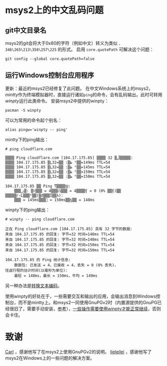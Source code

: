 # msys2上的中文乱码问题
## git中文目录名
msys2的git会将大于0x80的字符（例如中文）转义为类似 `、346\265\213\350\257\225` 的形式。
启用 `core.quotePath` 可解决这个问题：
```
git config --global core.quotePath=false
```
## 运行Windows控制台应用程序
更新：最近的msys2已经修复了此问题。
在中文Windows系统上的msys2，*mintty*作为终端模拟器时，直接运行诸如`ping`的命令，会有乱码输出。此时可转用*winpty*运行此类命令。
安装msys2中提供的winpty：
```
pacman -S winpty
```
可以为常用的命令起个别名：
```
alias pingw='winpty -- ping'
```
mintty下的ping输出：
```
# ping cloudflare.com

▒▒▒▒ Ping cloudflare.com [104.17.175.85] ▒▒▒▒ 32 ▒ֽڵ▒▒▒▒▒:
▒▒▒▒ 104.17.175.85 ▒Ļظ▒: ▒ֽ▒=32 ʱ▒▒=149ms TTL=54
▒▒▒▒ 104.17.175.85 ▒Ļظ▒: ▒ֽ▒=32 ʱ▒▒=145ms TTL=54
▒▒▒▒ 104.17.175.85 ▒Ļظ▒: ▒ֽ▒=32 ʱ▒▒=150ms TTL=54
▒▒▒▒ 104.17.175.85 ▒Ļظ▒: ▒ֽ▒=32 ʱ▒▒=150ms TTL=54

104.17.175.85 ▒▒ Ping ͳ▒▒▒▒Ϣ:
    ▒▒▒ݰ▒: ▒ѷ▒▒▒ = 4▒▒▒ѽ▒▒▒ = 4▒▒▒▒ʧ = 0 (0% ▒▒ʧ)▒▒
▒▒▒▒▒г̵Ĺ▒▒▒ʱ▒▒(▒Ժ▒▒▒Ϊ▒▒λ):
    ▒▒▒ = 145ms▒▒▒ = 150ms▒▒ƽ▒▒ = 148ms
```
winpty下的ping输出：
```
# winpty -- ping cloudflare.com

正在 Ping cloudflare.com [104.17.175.85] 具有 32 字节的数据:
来自 104.17.175.85 的回复: 字节=32 时间=148ms TTL=54
来自 104.17.175.85 的回复: 字节=32 时间=148ms TTL=54
来自 104.17.175.85 的回复: 字节=32 时间=150ms TTL=54
来自 104.17.175.85 的回复: 字节=32 时间=150ms TTL=54

104.17.175.85 的 Ping 统计信息:
    数据包: 已发送 = 4，已接收 = 4，丢失 = 0 (0% 丢失)，
往返行程的估计时间(以毫秒为单位):
    最短 = 148ms，最长 = 150ms，平均 = 149ms
```


另一种办法是[转换文本编码](https://hustlei.github.io/2018/11/msys2-for-win.html#msys2%E4%B8%AD%E6%96%87%E4%B9%B1%E7%A0%81%E9%97%AE%E9%A2%98)。

使用winpty的好处在于，一些需要交互和输出的应用，会输出消息到Windows控制台，而不是mintty上。和msys2一同使用GnuPGv2时（内置源提供的GnuPG已经很旧了，需要手动安装，[参考](https://hustlei.github.io/2018/11/msys2-for-win.html)），[一些操作需要使用winpty才能正常继续](https://github.com/carlolars/gnupg2-msys2/blob/master/README.md#gpg-and-mintty-needs-winpty)，否则会卡住。

# 致谢
[Carl](https://github.com/carlolars) ，感谢他写了在msys2上使用GnuPGv2的说明。
[lieleilei](https://github.com/hustlei) ，感谢他写了msys2在Windows上的一些问题的解决方案。
